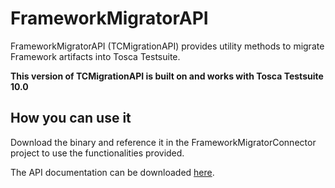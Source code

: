# FrameworkMigratorAPI

FrameworkMigratorAPI (TCMigrationAPI) provides utility methods to migrate Framework artifacts into Tosca Testsuite.

**This version of TCMigrationAPI is built on and works with Tosca Testsuite 10.0**

## How you can use it

Download the binary and reference it in the FrameworkMigratorConnector project to use the functionalities provided.

The API documentation can be downloaded [here](https://github.com/Tricentis/FrameworkMigratorAPI/blob/master/TCMigrationAPI.chm).
